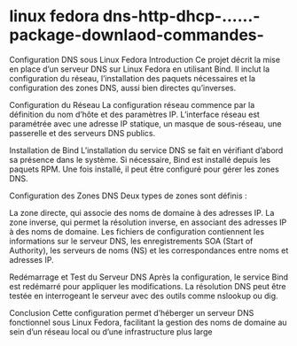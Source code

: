 # linux fedora dns-http-dhcp-......-package-downlaod-commandes-
Configuration DNS sous Linux Fedora
Introduction
Ce projet décrit la mise en place d’un serveur DNS sur Linux Fedora en utilisant Bind. Il inclut la configuration du réseau, l’installation des paquets nécessaires et la configuration des zones DNS, aussi bien directes qu’inverses.

Configuration du Réseau
La configuration réseau commence par la définition du nom d’hôte et des paramètres IP. L’interface réseau est paramétrée avec une adresse IP statique, un masque de sous-réseau, une passerelle et des serveurs DNS publics.

Installation de Bind
L’installation du service DNS se fait en vérifiant d’abord sa présence dans le système. Si nécessaire, Bind est installé depuis les paquets RPM. Une fois installé, il peut être configuré pour gérer les zones DNS.

Configuration des Zones DNS
Deux types de zones sont définis :

La zone directe, qui associe des noms de domaine à des adresses IP.
La zone inverse, qui permet la résolution inverse, en associant des adresses IP à des noms de domaine.
Les fichiers de configuration contiennent les informations sur le serveur DNS, les enregistrements SOA (Start of Authority), les serveurs de noms (NS) et les correspondances entre noms et adresses IP.

Redémarrage et Test du Serveur DNS
Après la configuration, le service Bind est redémarré pour appliquer les modifications. La résolution DNS peut être testée en interrogeant le serveur avec des outils comme nslookup ou dig.

Conclusion
Cette configuration permet d’héberger un serveur DNS fonctionnel sous Linux Fedora, facilitant la gestion des noms de domaine au sein d’un réseau local ou d’une infrastructure plus large
